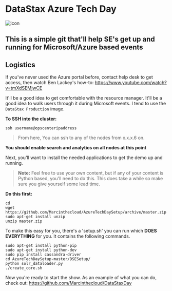 DataStax Azure Tech Day 
===================
![icon](http://i.imgur.com/FoIOBlt.png)

This is a simple git that'll help SE's get up and running for Microsoft/Azure based events 
----------


Logistics
-------------

If you've never used the Azure portal before, contact help desk to get access, then watch Ben Lackey's how-to: https://www.youtube.com/watch?v=tmXdSEMjwCE

It'll be a good idea to get comfortable with the resource manager. It'll be a good idea to walk users through it during Microsoft events. 
I tend to use the ```DataStax Production``` image. 

**To SSH into the cluster:**

```
ssh username@opscenteripaddress 
```
>From here, You can ssh to any of the nodes from x.x.x.6 on. 

**You should enable search and analytics on all nodes at this point**



Next, you'll want to install the needed applications to get the demo up and running. 
>**Note:** Feel free to use your own content, but if any of your content is Python based, you'll need to do this. This does take a while so make sure you give yourself some lead time.

**Do this first:**
```
cd
wget https://github.com/Marcinthecloud/AzureTechDaySetup/archive/master.zip
sudo apt-get install unzip
unzip master.zip
```

To make this easy for you, there's a 'setup.sh' you can run which **DOES EVERYTHING** for you. It contains the following commands. 

```
sudo apt-get install python-pip
sudo apt-get install python-dev
sudo pip install cassandra-driver
cd AzureTechDaySetup-master/DSESetup/
python solr_dataloader.py
./create_core.sh
```


Now you're ready to start the show. As an example of what you can do, check out: https://github.com/Marcinthecloud/DataStaxDay

